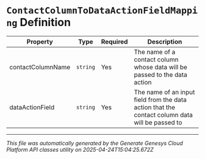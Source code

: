 # `ContactColumnToDataActionFieldMapping` Definition

| Property | Type | Required | Description |
|----------|------|----------|-------------|
| contactColumnName | `string` | Yes | The name of a contact column whose data will be passed to the data action |
| dataActionField | `string` | Yes | The name of an input field from the data action that the contact column data will be passed to |

---

*This file was automatically generated by the Generate Genesys Cloud Platform API classes utility on 2025-04-24T15:04:25.672Z*